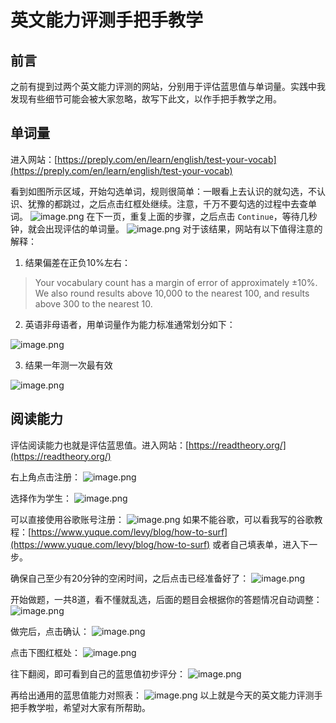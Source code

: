 # 英文能力评测手把手教学
## 前言
之前有提到过两个英文能力评测的网站，分别用于评估蓝思值与单词量。实践中我发现有些细节可能会被大家忽略，故写下此文，以作手把手教学之用。
## 单词量
进入网站：[https://preply.com/en/learn/english/test-your-vocab](https://preply.com/en/learn/english/test-your-vocab)

看到如图所示区域，开始勾选单词，规则很简单：一眼看上去认识的就勾选，不认识、犹豫的都跳过，之后点击红框处继续。注意，千万不要勾选的过程中去查单词。
![image.png](https://raw.gitmirror.com/levy9527/image-holder/main/docs/english/1682426636662.png)
在下一页，重复上面的步骤，之后点击 `Continue`，等待几秒钟，就会出现评估的单词量。
![image.png](https://raw.gitmirror.com/levy9527/image-holder/main/docs/english/1682426647325.png)
对于该结果，网站有以下值得注意的解释：

1. 结果偏差在正负10%左右：
> Your vocabulary count has a margin of error of approximately ±10%. We also round results above 10,000 to the nearest 100, and results above 300 to the nearest 10.


2. 英语非母语者，用单词量作为能力标准通常划分如下：

![image.png](https://raw.gitmirror.com/levy9527/image-holder/main/docs/english/1682426651054.png)

3. 结果一年测一次最有效

![image.png](https://raw.gitmirror.com/levy9527/image-holder/main/docs/english/1682426657822.png)

## 阅读能力
评估阅读能力也就是评估蓝思值。进入网站：[https://readtheory.org/](https://readtheory.org/)

右上角点击注册：
![image.png](https://raw.gitmirror.com/levy9527/image-holder/main/docs/english/1682426663590.png)

选择作为学生：
![image.png](https://raw.gitmirror.com/levy9527/image-holder/main/docs/english/1682426667189.png)

可以直接使用谷歌账号注册：
![image.png](https://raw.gitmirror.com/levy9527/image-holder/main/docs/english/1682426672418.png)
如果不能谷歌，可以看我写的谷歌教程：[https://www.yuque.com/levy/blog/how-to-surf](https://www.yuque.com/levy/blog/how-to-surf)
或者自己填表单，进入下一步。

确保自己至少有20分钟的空闲时间，之后点击已经准备好了：
![image.png](https://raw.gitmirror.com/levy9527/image-holder/main/docs/english/1682426676249.png)

开始做题，一共8道，看不懂就乱选，后面的题目会根据你的答题情况自动调整：
![image.png](https://raw.gitmirror.com/levy9527/image-holder/main/docs/english/1682426719299.png)

做完后，点击确认：
![image.png](https://raw.gitmirror.com/levy9527/image-holder/main/docs/english/1682426727690.png)

点击下图红框处：
![image.png](https://raw.gitmirror.com/levy9527/image-holder/main/docs/english/1682426733660.png)

往下翻阅，即可看到自己的蓝思值初步评分：
![image.png](https://raw.gitmirror.com/levy9527/image-holder/main/docs/english/1682426739821.png)

再给出通用的蓝思值能力对照表：
![image.png](https://raw.gitmirror.com/levy9527/image-holder/main/docs/english/1682426744993.png)
以上就是今天的英文能力评测手把手教学啦，希望对大家有所帮助。






